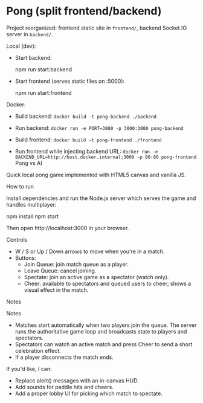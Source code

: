 # Pong (split frontend/backend)

Project reorganized: frontend static site in `frontend/`, backend Socket.IO server in `backend/`.

Local (dev):

- Start backend:

  npm run start:backend

- Start frontend (serves static files on :5000):

  npm run start:frontend

Docker:

- Build backend: `docker build -t pong-backend ./backend`
- Run backend: `docker run -e PORT=3000 -p 3000:3000 pong-backend`

- Build frontend: `docker build -t pong-frontend ./frontend`
- Run frontend while injecting backend URL: `docker run -e BACKEND_URL=http://host.docker.internal:3000 -p 80:80 pong-frontend`
Pong vs AI

Quick local pong game implemented with HTML5 canvas and vanilla JS.

How to run


Install dependencies and run the Node.js server which serves the game and handles multiplayer:

npm install
npm start

Then open http://localhost:3000 in your browser.


Controls

- W / S or Up / Down arrows to move when you're in a match.
- Buttons:
	- Join Queue: join match queue as a player.
	- Leave Queue: cancel joining.
	- Spectate: join an active game as a spectator (watch only).
	- Cheer: available to spectators and queued users to cheer; shows a visual effect in the match.

Notes

Notes

- Matches start automatically when two players join the queue. The server runs the authoritative game loop and broadcasts state to players and spectators.
- Spectators can watch an active match and press Cheer to send a short celebration effect.
- If a player disconnects the match ends.

If you'd like, I can:

- Replace alert() messages with an in-canvas HUD.
- Add sounds for paddle hits and cheers.
- Add a proper lobby UI for picking which match to spectate.
